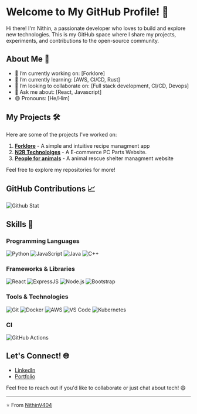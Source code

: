# Welcome to My GitHub Profile! 👋

Hi there! I'm Nithin, a passionate developer who loves to build and explore new technologies. This is my GitHub space where I share my projects, experiments, and contributions to the open-source community.

## About Me 🚀

- 🔭 I’m currently working on: [Forklore]
- 🌱 I’m currently learning: [AWS, CI/CD, Rust]
- 👯 I’m looking to collaborate on: [Full stack development, CI/CD, Devops]
- 💬 Ask me about: [React, Javascript]
- 😄 Pronouns: [He/Him]

## My Projects 🛠️

Here are some of the projects I've worked on:

1. **[Forklore](https://github.com/NithinV404/forklore)** - A simple and intuitive recipe managment app
2. **[N2R Technoloiges](https://github.com/NithinV404/N2R-Technologies)** - A E-commerce PC Parts Website.
3. **[People for animals](https://github.com/NithinV404/peopleforanimals)** - A animal rescue shelter managment website

Feel free to explore my repositories for more!

## GitHub Contributions 📈

![Github Stat](./profile-3d-contrib/profile-3d-contrib/profile-night-rainbow.svg)

## Skills 🧠

### Programming Languages

![Python](https://img.shields.io/badge/Python-3776AB?style=for-the-badge&logo=python&logoColor=white)
![JavaScript](https://img.shields.io/badge/JavaScript-F7DF1E?style=for-the-badge&logo=javascript&logoColor=black)
![Java](https://img.shields.io/badge/Java-ED8B00?style=for-the-badge&logo=openjdk&logoColor=white)
![C++](https://img.shields.io/badge/C%2B%2B-00599C?style=for-the-badge&logo=c%2B%2B&logoColor=white)

### Frameworks & Libraries

![React](https://img.shields.io/badge/React-20232A?style=for-the-badge&logo=react&logoColor=61DAFB)
![ExpressJS](https://img.shields.io/badge/Django-092E20?style=for-the-badge&logo=django&logoColor=white)
![Node.js](https://img.shields.io/badge/Node.js-339933?style=for-the-badge&logo=nodedotjs&logoColor=white)
![Bootstrap](https://img.shields.io/badge/Bootstrap-7952B3?style=for-the-badge&logo=bootstrap&logoColor=white)

### Tools & Technologies

![Git](https://img.shields.io/badge/Git-F05032?style=for-the-badge&logo=git&logoColor=white)
![Docker](https://img.shields.io/badge/Docker-2496ED?style=for-the-badge&logo=docker&logoColor=white)
![AWS](https://img.shields.io/badge/AWS-232F3E?style=for-the-badge&logo=amazonaws&logoColor=white)
![VS Code](https://img.shields.io/badge/VS_Code-007ACC?style=for-the-badge&logo=visualstudiocode&logoColor=white)
![Kubernetes](https://img.shields.io/badge/kubernetes-%23326ce5.svg?style=for-the-badge&logo=kubernetes&logoColor=white)

### CI

![GitHub Actions](https://img.shields.io/badge/github%20actions-%232671E5.svg?style=for-the-badge&logo=githubactions&logoColor=white)

## Let's Connect! 🌐

- [LinkedIn](www.linkedin.com/in/nithin-v-4802b9299)
- [Portfolio](<[https://yourportfolio.com](https://nithinv404.github.io/portfolio/)>)

Feel free to reach out if you'd like to collaborate or just chat about tech! 😄

---

⭐️ From [NithinV404](https://github.com/NithinV404)
